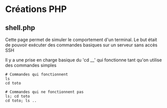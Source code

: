 # Créations PHP

## shell.php

Cette page permet de simuler le comportement d'un terminal. Le but était de pouvoir exécuter des commandes basiques sur un serveur sans accès SSH

Il y a une prise en charge basique du 'cd __' qui fonctionne tant qu'on utilise des commandes simples

```shell
# Commandes qui fonctionnent
ls
cd toto

# Commandes qui ne fonctionnent pas
ls; cd toto
cd toto; ls ..
```
